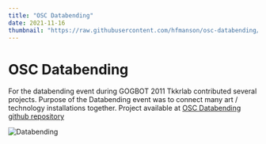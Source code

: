 ```yaml
---
title: "OSC Databending"
date: 2021-11-16
thumbnail: "https://raw.githubusercontent.com/hfmanson/osc-databending/main/spiro.jpg"
---
```


# OSC Databending
For the databending event during GOGBOT 2011 Tkkrlab contributed several projects. Purpose of the Databending event was to connect many art / technology installations together.
Project available at [OSC Databending github repository](https://github.com/hfmanson/osc-databending)

![Databending](https://raw.githubusercontent.com/hfmanson/osc-databending/main/spiro.jpg)
